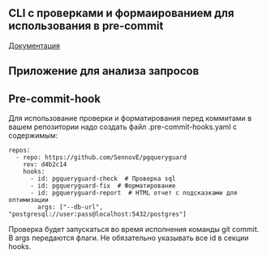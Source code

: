 ## CLI с проверками и формаированием для использования в pre-commit

[Документация](./checker/README.md)

## Приложение для анализа запросов

## Pre-commit-hook

Для использование проверки и форматирования перед коммитами в вашем репозитории надо создать файл .pre-commit-hooks.yaml с содержимым:

```
repos:
  - repo: https://github.com/SennovE/pgqueryguard
    rev: d4b2c14
    hooks:
      - id: pgqueryguard-check  # Проверка sql
      - id: pgqueryguard-fix  # Форматирование
      - id: pgqueryguard-report  # HTML отчет с подсказками для оптимизации 
        args: ["--db-url", "postgresql://user:pass@localhost:5432/postgres"]
```

Проверка будет запускаться во время исполнения команды git commit. В args передаются флаги. Не обязательно указывать все id в секции hooks.
